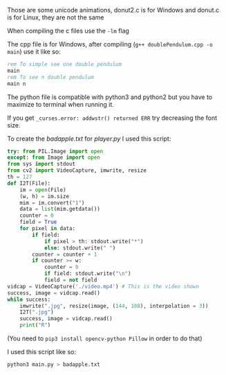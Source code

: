 Those are some unicode animations, donut2.c is for Windows and donut.c is for Linux, they are not the same

When compiling the c files use the `-lm` flag

The cpp file is for Windows, after compiling (`g++ doublePendulum.cpp -o main`) use it like so:

```bat
rem To simple see one double pendulum
main
rem To see n double pendulum
main n
```

The python file is compatible with python3 and python2 but you have to maximize to terminal when running it.

If you get `_curses.error: addwstr() returned ERR` try decreasing the font size.

To create the _badapple.txt_ for _player.py_ I used this script:

```py
try: from PIL.Image import open
except: from Image import open
from sys import stdout
from cv2 import VideoCapture, imwrite, resize
th = 127
def I2T(File):
	im = open(File)
	(w, h) = im.size
	mim = im.convert("1")
	data = list(mim.getdata())
	counter = 0
	field = True
	for pixel in data:
		if field:
			if pixel > th: stdout.write("*")
			else: stdout.write(" ")
		counter = counter + 1
		if counter >= w:
			counter = 0
			if field: stdout.write("\n")
			field = not field
vidcap = VideoCapture('./video.mp4') # This is the video shown
success, image = vidcap.read()
while success:
	imwrite(".jpg", resize(image, (144, 108), interpolation = 3))
	I2T(".jpg")
	success, image = vidcap.read()
	print("R")
```

(You need to `pip3 install opencv-python Pillow` in order to do that)

I used this script like so:

```sh
python3 main.py > badapple.txt
```
